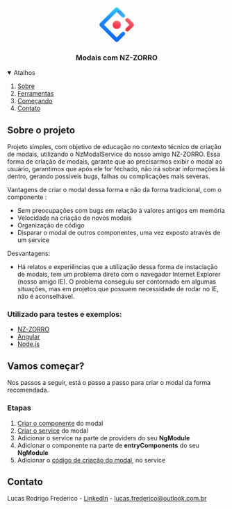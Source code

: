 <!--
*** Thanks for checking out the Best-README-Template. If you have a suggestion
*** that would make this better, please fork the repo and create a pull request
*** or simply open an issue with the tag "enhancement".
*** Thanks again! Now go create something AMAZING! :D
-->



<!-- PROJECT SHIELDS -->
<!--
*** I'm using markdown "reference style" links for readability.
*** Reference links are enclosed in brackets [ ] instead of parentheses ( ).
*** See the bottom of this document for the declaration of the reference variables
*** for contributors-url, forks-url, etc. This is an optional, concise syntax you may use.
*** https://www.markdownguide.org/basic-syntax/#reference-style-links
-->


<!-- PROJECT LOGO -->
<br />
<p align="center">
  <a href="https://github.com/othneildrew/Best-README-Template">
    <img src="images/zorro-logo.svg" alt="Logo" width="80" height="80">
  </a>

  <h3 align="center">Modais com NZ-ZORRO</h3>
</p>



<!-- TABLE OF CONTENTS -->
<details open="open">
  <summary>Atalhos</summary>
  <ol>
    <li><a href="#sobre-o-projeto">Sobre</a></li>
    <li><a href="#utilizado-para-testes-e-exemplos">Ferramentas</a></li>
    <li><a href="#vamos-começar">Começando</a></li>
    <li><a href="#contato">Contato</a></li>
  </ol>
</details>



<!-- ABOUT THE PROJECT -->
## Sobre o projeto

Projeto simples, com objetivo de educação no contexto técnico de criação de modais, utilizando o NzModalService do nosso amigo NZ-ZORRO. Essa forma de criação de modais, garante que ao precisarmos exibir o modal ao usuário, garantimos que após ele for fechado, não irá sobrar informações lá dentro, gerando possíveis bugs, falhas ou complicações mais severas.

Vantagens de criar o modal dessa forma e não da forma tradicional, com o componente <nz-modal>:
* Sem preocupações com bugs em relação à valores antigos em memória
* Velocidade na criação de novos modais
* Organização de código
* Disparar o modal de outros componentes, uma vez exposto através de um service
  
Desvantagens:
* Há relatos e experiências que a utilização dessa forma de instaciação de modais, tem um problema direto com o navegador Internet Explorer (nosso amigo IE). O problema conseguiu ser contornado em algumas situações, mas em projetos que possuem necessidade de rodar no IE, não é aconselhável.

### Utilizado para testes e exemplos:

* [NZ-ZORRO](https://ng.ant.design/)
* [Angular](https://angular.io/)
* [Node.js](https://nodejs.org/)


<!-- GETTING STARTED -->
## Vamos começar?

Nos passos a seguir, está o passo a passo para criar o modal da forma recomendada.

### Etapas

1. [Criar o componente](https://angular.io/tutorial/toh-pt3) do modal
2. [Criar o service](https://angular.io/tutorial/toh-pt4) do modal
3. Adicionar o service na parte de providers do seu **NgModule**
4. Adicionar o componente na parte de **entryComponents** do seu **NgModule**
5. Adicionar o [código de criação do modal](https://github.com/lucasfrederico/nzzorro-modal-examples/blob/main/src/app/pages/welcome/modal-example/modal-example.service.ts#L24), no service


<!-- CONTACT -->
## Contato

Lucas Rodrigo Frederico - [LinkedIn](https://www.linkedin.com/in/lucas-rodrigo-frederico-39ab67169/) - lucas.frederico@outlook.com.br


